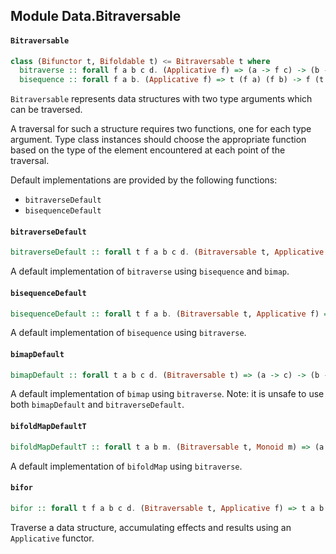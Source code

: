 ## Module Data.Bitraversable

#### `Bitraversable`

``` purescript
class (Bifunctor t, Bifoldable t) <= Bitraversable t where
  bitraverse :: forall f a b c d. (Applicative f) => (a -> f c) -> (b -> f d) -> t a b -> f (t c d)
  bisequence :: forall f a b. (Applicative f) => t (f a) (f b) -> f (t a b)
```

`Bitraversable` represents data structures with two type arguments which can be
traversed.

A traversal for such a structure requires two functions, one for each type
argument. Type class instances should choose the appropriate function based
on the type of the element encountered at each point of the traversal.

Default implementations are provided by the following functions:

- `bitraverseDefault`
- `bisequenceDefault`

#### `bitraverseDefault`

``` purescript
bitraverseDefault :: forall t f a b c d. (Bitraversable t, Applicative f) => (a -> f c) -> (b -> f d) -> t a b -> f (t c d)
```

A default implementation of `bitraverse` using `bisequence` and `bimap`.

#### `bisequenceDefault`

``` purescript
bisequenceDefault :: forall t f a b. (Bitraversable t, Applicative f) => t (f a) (f b) -> f (t a b)
```

A default implementation of `bisequence` using `bitraverse`.

#### `bimapDefault`

``` purescript
bimapDefault :: forall t a b c d. (Bitraversable t) => (a -> c) -> (b -> d) -> t a b -> t c d
```

A default implementation of `bimap` using `bitraverse`.
Note: it is unsafe to use both `bimapDefault` and `bitraverseDefault`.

#### `bifoldMapDefaultT`

``` purescript
bifoldMapDefaultT :: forall t a b m. (Bitraversable t, Monoid m) => (a -> m) -> (b -> m) -> t a b -> m
```

A default implementation of `bifoldMap` using `bitraverse`.

#### `bifor`

``` purescript
bifor :: forall t f a b c d. (Bitraversable t, Applicative f) => t a b -> (a -> f c) -> (b -> f d) -> f (t c d)
```

Traverse a data structure, accumulating effects and results using an `Applicative` functor.


